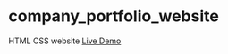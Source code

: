 # company_portfolio_website
HTML CSS website
<a href="https://hasibahmed88.github.io/company_portfolio_website/">Live Demo</a>
